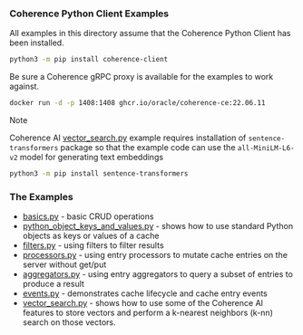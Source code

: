 ### Coherence Python Client Examples

All examples in this directory assume that the Coherence Python Client has
been installed.

```bash
python3 -m pip install coherence-client
```

Be sure a Coherence gRPC proxy is available for the examples to work against.

```bash
docker run -d -p 1408:1408 ghcr.io/oracle/coherence-ce:22.06.11
```

> [!NOTE]
> Coherence AI  [vector_search.py](vector_search.py) example requires installation of `sentence-transformers` package so that the example code can use the `all-MiniLM-L6-v2` model for generating text embeddings
>
> ```bash
> python3 -m pip install sentence-transformers
> ```


### The Examples
* [basics.py](basics.py) - basic CRUD operations
* [python_object_keys_and_values.py](python_object_keys_and_values.py) - shows how to use standard Python objects as keys or values of a cache
* [filters.py](filters.py) - using filters to filter results
* [processors.py](processors.py) - using entry processors to mutate cache entries on the server without get/put
* [aggregators.py](aggregators.py) - using entry aggregators to query a subset of entries to produce a result
* [events.py](events.py) - demonstrates cache lifecycle and cache entry events
* [vector_search.py](vector_search.py) - shows how to use some of the Coherence AI features to store vectors and perform a k-nearest neighbors (k-nn) search on those vectors.
